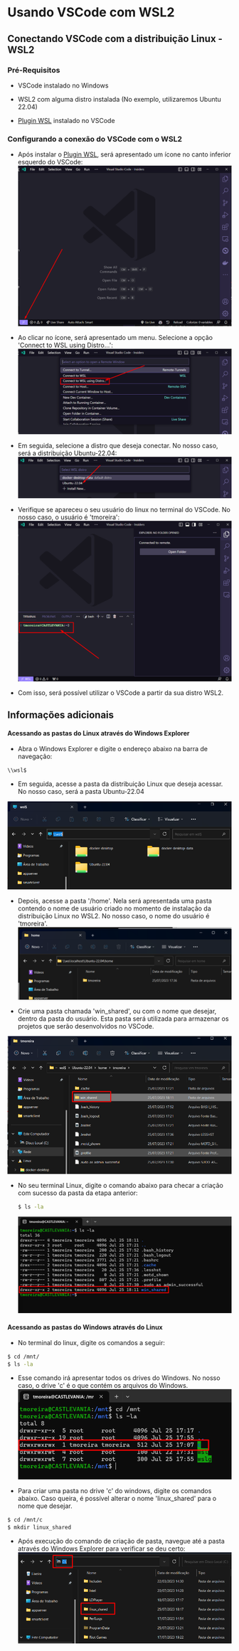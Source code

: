 # Usando VSCode com WSL2

## Conectando VSCode com a distribuição Linux - WSL2

### Pré-Requisitos

- VSCode instalado no Windows

- WSL2 com alguma distro instalada (No exemplo, utilizaremos Ubuntu 22.04)

- [Plugin WSL](https://marketplace.visualstudio.com/items?itemName=ms-vscode-remote.remote-wsl) instalado no VSCode

### Configurando a conexão do VSCode com o WSL2

- Após instalar o [Plugin WSL](https://marketplace.visualstudio.com/items?itemName=ms-vscode-remote.remote-wsl), será apresentado um ícone no canto inferior esquerdo do VSCode:
![Alt text](/Ubuntu/Imagens/image-6.png)

- Ao clicar no ícone, será apresentado um menu. Selecione a opção 'Connect to WSL using Distro...':	
![Alt text](/Ubuntu/Imagens/image-7.png)

- Em seguida, selecione a distro que deseja conectar. No nosso caso, será a distribuição Ubuntu-22.04:
![Alt text](/Ubuntu/Imagens/image-8.png)

- Verifique se apareceu o seu usuário do linux no terminal do VSCode. No nosso caso, o usuário é 'tmoreira':
![Alt text](/Ubuntu/Imagens/image-9.png)

- Com isso, será possível utilizar o VSCode a partir da sua distro WSL2.

## Informações adicionais

#### Acessando as pastas do Linux através do Windows Explorer

- Abra o Windows Explorer e digite o endereço abaixo na barra de navegação:

```bash
\\wsl$
```

- Em seguida, acesse a pasta da distribuição Linux que deseja acessar. No nosso caso, será a pasta Ubuntu-22.04

![Alt text](/Ubuntu/Imagens/image.png)

- Depois, acesse a pasta '/home'. Nela será apresentada uma pasta contendo o nome de usuário criado no momento de instalação da distribuição Linux no WSL2. No nosso caso, o nome do usuário é 'tmoreira'.
![Alt text](/Ubuntu/Imagens/image-1.png)

- Crie uma pasta chamada 'win_shared', ou com o nome que desejar, dentro da pasta do usuário. Esta pasta será utilizada para armazenar os projetos que serão desenvolvidos no VSCode.

![Alt text](/Ubuntu/Imagens/image-2.png)

- No seu terminal Linux, digite o comando abaixo para checar a criação com sucesso da pasta da etapa anterior:
    
    ```bash
    $ ls -la
    ```
    ![Alt text](/Ubuntu/Imagens/image-3.png)


#### Acessando as pastas do Windows através do Linux

- No terminal do linux, digite os comandos a seguir:

```bash	
$ cd /mnt/
$ ls -la
```

- Esse comando irá apresentar todos os drives do Windows. No nosso caso, o drive 'c' é o que contém os arquivos do Windows.
![Alt text](/Ubuntu/Imagens/image-4.png)

- Para criar uma pasta no drive 'c' do windows, digite os comandos abaixo. Caso queira, é possível alterar o nome 'linux_shared' para o nome que desejar.

```bash
$ cd /mnt/c
$ mkdir linux_shared
```

- Após execução do comando de criação de pasta, navegue até a pasta através do Windows Explorer para verificar se deu certo:
![Alt text](/Ubuntu/Imagens/image-5.png)